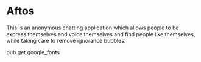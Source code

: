 # Aftos
This is an anonymous chatting application which allows people to be express themselves and voice themselves and find people like themselves, while taking care to remove ignorance bubbles.

pub get google_fonts